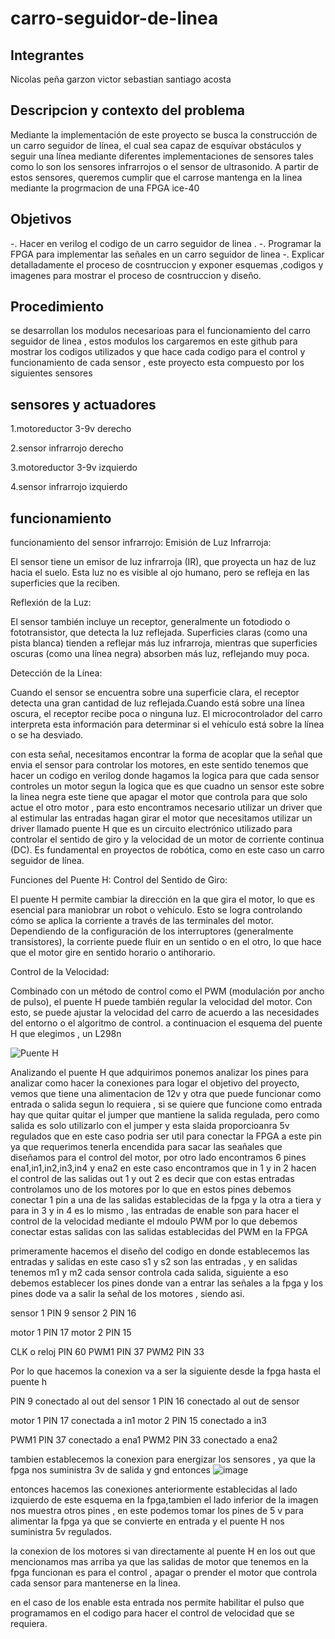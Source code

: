 # carro-seguidor-de-linea

## Integrantes
Nicolas peña garzon
victor sebastian santiago acosta 
## Descripcion y contexto del problema
Mediante la implementación de este proyecto se busca la construcción de un carro seguidor de línea, el cual sea capaz de esquivar obstáculos y seguir una línea mediante diferentes implementaciones de sensores tales como lo son los sensores infrarrojos o el sensor de ultrasonido. A partir de estos sensores, queremos cumplir que el carrose mantenga en la linea mediante la progrmacion de una FPGA ice-40
## Objetivos
-. Hacer en verilog el codigo de un carro seguidor de linea .
-. Programar la FPGA para implementar las señales en un carro seguidor de linea
-. Explicar detalladamente el proceso de cosntruccion y exponer esquemas ,codigos y imagenes para mostrar el proceso de cosntruccion y diseño. 
## Procedimiento
se desarrollan los modulos necesarioas para el funcionamiento del carro seguidor de linea , estos modulos los cargaremos en este github para mostrar los codigos utilizados y que hace cada codigo para el control y funcionamiento de cada sensor , este proyecto esta compuesto por los siguientes sensores

## sensores y actuadores

1.motoreductor 3-9v derecho

2.sensor infrarrojo derecho

3.motoreductor 3-9v izquierdo

4.sensor infrarrojo izquierdo

## funcionamiento
funcionamiento del sensor infrarrojo:
Emisión de Luz Infrarroja:

El sensor tiene un emisor de luz infrarroja (IR), que proyecta un haz de luz hacia el suelo.
Esta luz no es visible al ojo humano, pero se refleja en las superficies que la reciben.


Reflexión de la Luz:

El sensor también incluye un receptor, generalmente un fotodiodo o fototransistor, que detecta la luz reflejada.
Superficies claras (como una pista blanca) tienden a reflejar más luz infrarroja, mientras que superficies oscuras (como una línea negra) absorben más luz, reflejando muy poca.


Detección de la Línea:

Cuando el sensor se encuentra sobre una superficie clara, el receptor detecta una gran cantidad de luz reflejada.Cuando está sobre una línea oscura, el receptor recibe poca o ninguna luz.
El microcontrolador del carro interpreta esta información para determinar si el vehículo está sobre la línea o se ha desviado.

con esta señal, necesitamos encontrar la forma de acoplar que la señal que envia el sensor para controlar los motores, en este sentido tenemos que hacer un codigo en verilog donde hagamos la logica para que cada sensor controles un motor segun la logica que es que cuadno un sensor este sobre la linea negra este tiene que apagar el motor que controla para que solo actue el otro motor , para esto encontramos necesario utilizar un driver que al estimular las entradas hagan girar el motor que necesitamos utilizar un driver llamado puente H que es un circuito electrónico utilizado para controlar el sentido de giro y la velocidad de un motor de corriente continua (DC). Es fundamental en proyectos de robótica, como en este caso un carro seguidor de línea.

Funciones del Puente H:
Control del Sentido de Giro:

El puente H permite cambiar la dirección en la que gira el motor, lo que es esencial para maniobrar un robot o vehículo.
Esto se logra controlando cómo se aplica la corriente a través de las terminales del motor.
Dependiendo de la configuración de los interruptores (generalmente transistores), la corriente puede fluir en un sentido o en el otro, lo que hace que el motor gire en sentido horario o antihorario.

Control de la Velocidad:

Combinado con un método de control como el PWM (modulación por ancho de pulso), el puente H puede también regular la velocidad del motor. Con esto, se puede ajustar la velocidad del carro de acuerdo a las necesidades del entorno o el algoritmo de control.
a continuacion el esquema del puente H que elegimos , un L298n

![Puente H ](https://github.com/user-attachments/assets/bb365c9c-b175-48af-b4b5-19937b8bb02d)

 Analizando el puente H que adquirimos ponemos analizar los pines para analizar como hacer la conexiones para logar el objetivo del proyecto, vemos que tiene una alimentacion de 12v y otra que puede funcionar como entrada o salida segun lo requiera , si se quiere que funcione como entrada hay que quitar quitar el jumper que mantiene la salida regulada, pero como salida es solo utilizarlo con el jumper y esta slaida proporcioanra 5v regulados que en este caso podria ser util para conectar la FPGA a este pin ya que requerimos tenerla encendida para sacar las seañales que diseñamos para el control del motor, por otro lado encontramos 6 pines ena1,in1,in2,in3,in4 y ena2 en este caso encontramos que in 1 y in 2 hacen el control de las salidas out 1 y out 2 es decir que con estas entradas controlamos uno de los motores por lo que en estos pines debemos conectar 1 pin a una de las salidas establecidas de la fpga y la otra a tiera y para in 3 y in 4 es lo mismo , las entradas de enable son para hacer el control de la velocidad mediante el mdoulo PWM por lo que debemos conectar estas salidas con las salidas establecidas del PWM en la FPGA

primeramente hacemos el diseño del codigo en donde establecemos las entradas y salidas en este caso s1 y s2 son las entradas , y en salidas tenemos m1 y m2 cada sensor controla cada salida, siguiente a eso debemos establecer los pines donde van a entrar las señales a la fpga y los pines dode va a salir la señal de los motores , siendo asi.

sensor 1 PIN 9
sensor 2 PIN 16 


motor 1 PIN 17
motor 2 PIN 15

CLK o reloj PIN 60
PWM1 PIN 37
PWM2 PIN 33

Por lo que hacemos la conexion va a ser la siguiente desde la fpga hasta el puente h 

PIN 9 conectado al out del sensor 1
PIN 16 conectado al out de sensor 

motor 1 PIN 17 conectada a in1
motor 2 PIN 15 conectado a in3

PWM1 PIN 37 conectado a ena1
PWM2 PIN 33 conectado a ena2

tambien establecemos la conexion para energizar los sensores , ya que la fpga nos suministra 3v de salida y gnd entonces
![image](https://github.com/user-attachments/assets/f3e047d2-5e52-4065-a686-9f90964eef04)

entonces hacemos las conexiones anteriormente establecidas al lado izquierdo de este esquema en la fpga,tambien el lado inferior de la imagen nos muestra otros pines , en este podemos tomar los pines de 5 v para alimentar la fpga ya que se convierte en entrada y el puente H nos suministra 5v regulados.

la conexion de los motores si van directamente al puente H en los out que mencionamos mas arriba ya que las salidas de motor que tenemos en la fpga funcionan es para el control , apagar o prender el motor que controla cada sensor para mantenerse en la linea.

en el caso de los enable esta entrada nos permite habilitar el pulso que programamos en el codigo para hacer el control de velocidad que se requiera.


